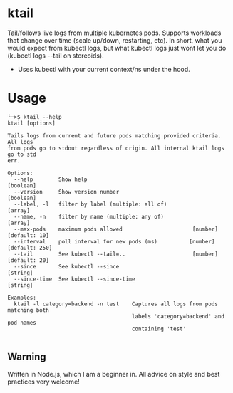 # ktail
Tail/follows live logs from multiple kubernetes pods. Supports workloads that change over time (scale up/down, restarting, etc). In short, what you would expect from kubectl logs, but what kubectl logs just wont let you do (kubectl logs --tail on stereoids).

* Uses kubectl with your current context/ns under the hood.

# Usage

```
╰─>$ ktail --help
ktail [options]

Tails logs from current and future pods matching provided criteria. All logs
from pods go to stdout regardless of origin. All internal ktail logs go to std
err.

Options:
  --help        Show help                                              [boolean]
  --version     Show version number                                    [boolean]
  --label, -l   filter by label (multiple: all of)                       [array]
  --name, -n    filter by name (multiple: any of)                        [array]
  --max-pods    maximum pods allowed                      [number] [default: 10]
  --interval    poll interval for new pods (ms)          [number] [default: 250]
  --tail        See kubectl --tail=..                     [number] [default: 20]
  --since       See kubectl --since                                     [string]
  --since-time  See kubectl --since-time                                [string]

Examples:
  ktail -l category=backend -n test    Captures all logs from pods matching both
                                       labels 'category=backend' and pod names
                                       containing 'test'
                                       

```


## Warning

Written in Node.js, which I am a beginner in. All advice on style and best practices very welcome!
